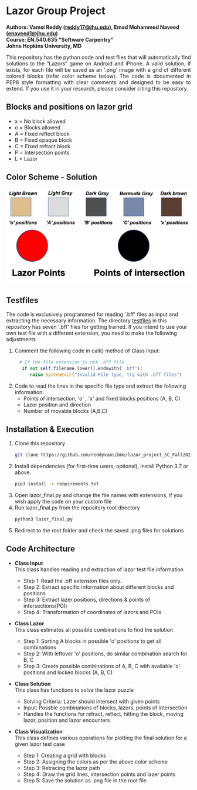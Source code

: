 # Lazor Group Project
**Authors: Vamsi Reddy (reddy17@jhu.edu), Emad Mohammed Naveed (enaveed1@jhu.edu)**  
**Course: EN.540.635 “Software Carpentry”**  
**Johns Hopkins University, MD**

<p style='text-align: justify;'> This repository has the python code and test files that will automatically find solutions to the “Lazors” game on Android and iPhone. 
A valid solution, if exists, for each file will be saved as an '.png' image with a grid of different colored blocks (refer color scheme below).
The code is documented in PEP8 style formatting with clear comments and designed to be easy to extend. If you use it in your research, please consider citing this repository.
</p>

## Blocks and positions on lazor grid
* x = No block allowed
* o = Blocks allowed
* A = Fixed reflect block
* B = Fixed opaque block
* C = Fixed refract block
* P = Intersection points
* L = Lazor

## Color Scheme - Solution
![alt text](https://github.com/reddyvamsibme/lazor_project_SC_Fall2020/blob/master/pics/color.png "Colors for specific blocks and positions")
![alt text](https://github.com/reddyvamsibme/lazor_project_SC_Fall2020/blob/master/pics/color2.png "Colors for specific blocks and positions")

## Testfiles
The code is exclusively programmed for reading '.bff' files as input and extracting the necessary information. 
The directory [testfiles](https://github.com/reddyvamsibme/lazor_project_SC_Fall2020/tree/master/testfiles/) 
in this repository has seven '.bff' files for getting trained. If you intend to use your own test file with
a different extension, you need to make the following adjustments
   1. Comment the following code in call() method of Class Input:
   ```python
        # If the file extension is not .bff file
         if not self.filename.lower().endswith('.bff'):
            raise SystemExit("Invalid File type, try with .bff files")
   ```
   2. Code to read the lines in the specific file type and extract the following information:  
      + Points of intersection, 'o' , 'x' and fixed blocks positions (A, B, C)
      + Lazor position and direction
      + Number of movable blocks (A,B,C)
    
## Installation & Execution
1. Clone this repository
    ```bash
    git clone https://github.com/reddyvamsibme/lazor_project_SC_Fall2020.git
    ```
2. Install dependencies (for first-time users, optional), install Python 3.7 or above.
   ```bash
   pip3 install -r requirements.txt
   ```
3. Open lazor_final.py and change the file names with extensions, 
   if you wish apply the code on your custom file
4. Run lazor_final.py from the repository root directory
    ```bash
    python3 lazor_final.py
    ``` 
5. Redirect to the root folder and check the saved .png files for solutions

## Code Architecture

* **Class Input**  
   This class handles reading and extraction of lazor test file information  
   + Step 1: Read the .bff extension files only.  
   + Step 2: Extract specific information about different blocks and positions 
   + Step 3: Extract lazer positions, directions & points of intersections(POI)  
   + Step 4: Transformation of coordinates of lazors and POIs

* **Class Lazor**  
   This class estimates all possible combinations to find the solution  
   + Step 1: Sorting A blocks in possible 'o' positions to get all
                combinations  
   + Step 2: With leftover 'o' positions, do similar combination search
                for B, C  
   + Step 3: Create possible combinations of A, B, C with available
                'o' positions and locked blocks (A, B, C)

* **Class Solution**  
     This class has functions to solve the lazor puzzle
     + Solving Criteria: Lazer should intersect with given points 
     + Input: Possble combinations of blocks, lazors, points of intersection  
     + Handles the functions for refract, reflect, hitting the block, moving lazor, position and lazor encounters
         
 * **Class Visualization**  
    This class defines various operations for plotting the final solution for a given lazor test case  
    + Step 1: Creating a grid with blocks
    + Step 2: Assigning the colors as per the above color scheme
    + Step 3: Retracing the lazor path
    + Step 4: Draw the grid lines, intersection points and lazer points
    + Step 5: Save the solution as .png file in the root file




